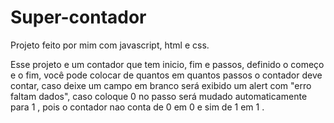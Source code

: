 # Super-contador 
Projeto feito por mim com javascript, html e css.

Esse projeto e um contador que tem inicio, fim e passos, definido o começo e o fim, você pode colocar de quantos em quantos passos o contador deve contar, 
caso deixe um campo em branco será exibido um alert com "erro faltam dados", caso coloque 0 no passo será mudado automaticamente para 1 , pois o contador 
nao conta de 0 em 0 e sim de 1 em 1 .
